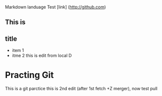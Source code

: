 Markdown landuage Test
[link] (http://github.com)
## This is <h2> title
* item 1
* itme 2
this is edit from local
D
# Practing Git
This is a git parctice
this is 2nd edit (after 1st fetch +Z merger), now test pull
